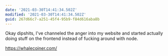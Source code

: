 ```yaml
---
date: '2021-03-30T14:41:34.502Z'
modified: '2021-03-30T14:41:34.502Z'
guid: 267d66c7-a251-45f4-95b9-f84d616aba8b
---
```

Okay dipshits, I've channeled the anger into my website and started actually doing stuff on the frontend instead of fucking around with node.

https://whalecoiner.com/
